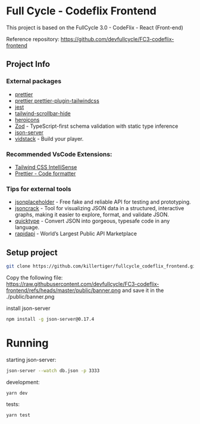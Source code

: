 # Full Cycle - Codeflix Frontend

This project is based on the FullCycle 3.0 - CodeFlix - React (Front-end)

Reference repository: https://github.com/devfullcycle/FC3-codeflix-frontend

## Project Info

### External packages
- [prettier](https://prettier.io/)
- [prettier prettier-plugin-tailwindcss](https://tailwindcss.com/blog/automatic-class-sorting-with-prettier)
- [jest](https://nextjs.org/docs/app/building-your-application/testing/jest)
- [tailwind-scrollbar-hide](https://github.com/reslear/tailwind-scrollbar-hide)
- [heroicons](https://github.com/tailwindlabs/heroicons)
- [Zod](https://zod.dev/) - TypeScript-first schema validation with static type inference
- [json-server](https://github.com/typicode/json-server/tree/v0)
- [vidstack](https://vidstack.io/) - Build your player.


### Recommended VsCode Extensions:
- [Tailwind CSS IntelliSense](https://marketplace.visualstudio.com/items?itemName=bradlc.vscode-tailwindcss)
- [Prettier - Code formatter](https://marketplace.visualstudio.com/items?itemName=esbenp.prettier-vscode)

### Tips for external tools

- [jsonplaceholder](https://jsonplaceholder.typicode.com/) - Free fake and reliable API for testing and prototyping.
- [jsoncrack](https://jsoncrack.com/) - Tool for visualizing JSON data in a structured, interactive graphs, making it easier to explore, format, and validate JSON.
- [quicktype](https://quicktype.io/) - Convert JSON into gorgeous, typesafe code in any language.
- [rapidapi](https://rapidapi.com) - World’s Largest Public API Marketplace

## Setup project

```bash
git clone https://github.com/killertiger/fullcycle_codeflix_frontend.git
```

Copy the following file: https://raw.githubusercontent.com/devfullcycle/FC3-codeflix-frontend/refs/heads/master/public/banner.png
and save it in the ./public/banner.png

install json-server
```bash
npm install -g json-server@0.17.4
```

# Running

starting json-server:
```bash
json-server --watch db.json -p 3333
```

development:
```bash
yarn dev
```

tests:
```bash
yarn test
```
